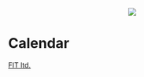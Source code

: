 <p align="center"><img src="https://fit-limited.com/img/contact-logo.png"></p>

<p align="center">
<h1>Calendar</h1>
<a href="https://fit-limited.com">FIT ltd.</a>
</p>
